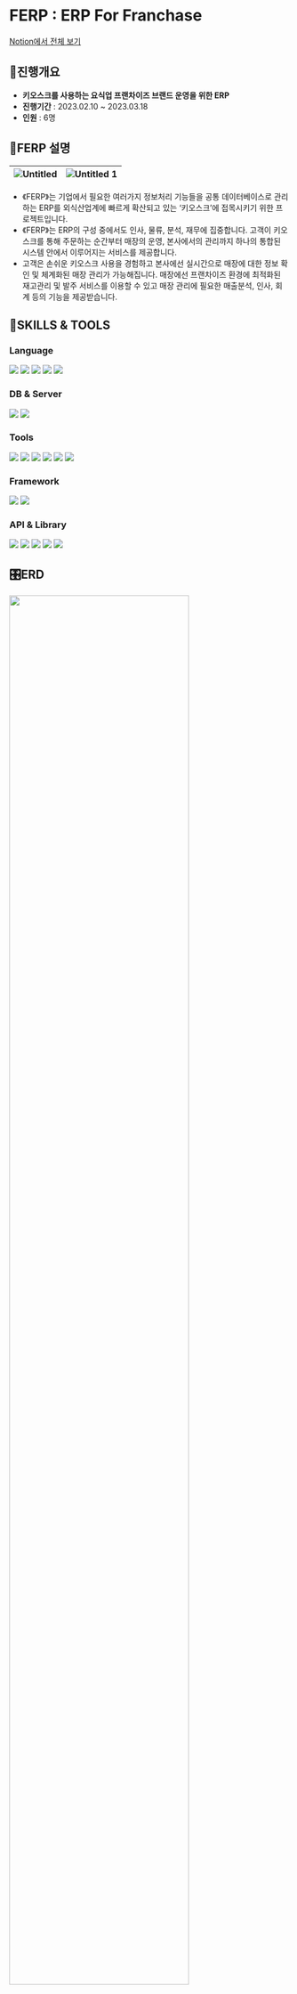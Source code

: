 # FERP : ERP For Franchase

[Notion에서 전체 보기](https://cerulean-plastic-e02.notion.site/FERP-ERP-For-Franchase-9653790bad9d4cf5bc9cff2f7c90de5d)

## 📢진행개요

- **키오스크를 사용하는 요식업 프랜차이즈 브랜드 운영을 위한 ERP**
- **진행기간** : 2023.02.10 ~ 2023.03.18
- **인원** : 6명

## 📠FERP 설명

|![Untitled](https://user-images.githubusercontent.com/112458754/232328673-902d1980-beab-42d7-9f02-767387700ede.png)|![Untitled 1](https://user-images.githubusercontent.com/112458754/232328603-46f9e991-0aef-487a-9f21-f85f3915771b.png)|
|---|---|


- 《FERP》는 기업에서 필요한 여러가지 정보처리 기능들을 공통 데이터베이스로 관리하는 ERP를 외식산업계에 빠르게 확산되고 있는 ‘키오스크’에 접목시키기 위한 프로젝트입니다.
- 《FERP》는 ERP의 구성 중에서도 인사, 물류, 분석, 재무에 집중합니다. 고객이 키오스크를 통해 주문하는 순간부터 매장의 운영, 본사에서의 관리까지 하나의 통합된 시스템 안에서 이루어지는 서비스를 제공합니다. 
- 고객은 손쉬운 키오스크 사용을 경험하고 본사에선 실시간으로 매장에 대한 정보 확인 및 체계화된 매장 관리가 가능해집니다. 매장에선 프랜차이즈 환경에 최적화된 재고관리 및 발주 서비스를 이용할 수 있고 매장 관리에 필요한 매출분석, 인사, 회계 등의 기능을 제공받습니다.

## 🔧SKILLS & TOOLS

### Language

<img src="https://img.shields.io/badge/java 15.0-007396?style=for-the-badge&logo=java&logoColor=white"> <img src="https://img.shields.io/badge/JSP 2.3-000000?style=for-the-badge&logo=java&logoColor=white"> <img src="https://img.shields.io/badge/HTML 5-E34F26?style=for-the-badge&logo=html5&logoColor=white"> <img src="https://img.shields.io/badge/css3-1572B6?style=for-the-badge&logo=css3&logoColor=white"> <img src="https://img.shields.io/badge/JavaScript 1.7-F7DF1E?style=for-the-badge&logo=javascript&logoColor=white">

### DB & Server 
<img src="https://img.shields.io/badge/oracle 11g-F80000?style=for-the-badge&logo=Oracle&logoColor=white"> <img src="https://img.shields.io/badge/-   APACHETOMCAT 9.0-F8DC75?style=for-the-badge&logo=apachetomcat&logoColor=white">

### Tools 

<img  src="https://img.shields.io/badge/eclipse ide-2C2255?style=for-the-badge&logo=eclipseide&logoColor=white"> <img  src="https://img.shields.io/badge/DBEAVER 23.0.0-97816F?style=for-the-badge&logo=&logoColor=white"> <img  src="https://img.shields.io/badge/github-181717?style=for-the-badge&logo=github&logoColor=white"> <img  src="https://img.shields.io/badge/git-F05032?style=for-the-badge&logo=git&logoColor=white"> <img  src="https://img.shields.io/badge/ERD Cloud-3D3F77?style=for-the-badge&logo=&logoColor=white"> <img  src="https://img.shields.io/badge/notion-000000?style=for-the-badge&logo=notion&logoColor=white">

### Framework

<img src="https://img.shields.io/badge/spring-6DB33F?style=for-the-badge&logo=spring&logoColor=white"> <img src="https://img.shields.io/badge/myBatis-4D3E3F?style=for-the-badge&logo=&logoColor=white">

### API & Library 

<img  src="https://img.shields.io/badge/AJAX-518ABC?style=for-the-badge&logo=&logoColor=white"> <img  src="https://img.shields.io/badge/Fetch-F5C342?style=for-the-badge&logo=&logoColor=white"> <img  src="https://img.shields.io/badge/Full Calendar-212329?style=for-the-badge&logo=&logoColor=white"> <img  src="https://img.shields.io/badge/jquery 3.6.0-0769AD?style=for-the-badge&logo=jquery&logoColor=white"> <img  src="https://img.shields.io/badge/chart.js-FF6384?style=for-the-badge&logo=chart.js&logoColor=white"> 

## 🎛️ERD
<img src="https://user-images.githubusercontent.com/112458754/232328712-dcbd35e2-0924-4a1a-bf70-c4a284b1eca7.png" width="80%">



# 주요기능

## 🏡DASHBOARD
<table>
<tr><td width="50%">
<img src="https://cerulean-plastic-e02.notion.site/image/https%3A%2F%2Fs3-us-west-2.amazonaws.com%2Fsecure.notion-static.com%2Fb2656737-8670-479d-bc5b-e840b445ee73%2FUntitled.png?id=5b921025-fb73-4348-8c28-db23a272b215&table=block&spaceId=5f95482e-bab9-40f2-9c09-3914e2c1cca0&width=1420&userId=&cache=v2"></td><td>
<img src="https://cerulean-plastic-e02.notion.site/image/https%3A%2F%2Fs3-us-west-2.amazonaws.com%2Fsecure.notion-static.com%2Fd2e67389-7e6d-4974-84ed-4c53919c4cb0%2FUntitled.png?id=091f42f3-6cfc-4a6d-b2de-9cadd9cc6441&table=block&spaceId=5f95482e-bab9-40f2-9c09-3914e2c1cca0&width=580&userId=&cache=v2"></td></tr>
</table>

- 로그인 후 Dashboard에서 중요정보 확인
- 필수공지 팝업
- 영업 시간, 공지·문의, 채팅, 매출 통계 조회, 판매 메뉴 등

## 🤖키오스크
<table>
<tr><td width="50%">
<img src="https://cerulean-plastic-e02.notion.site/image/https%3A%2F%2Fs3-us-west-2.amazonaws.com%2Fsecure.notion-static.com%2Fc58052d5-d288-4a79-96e4-ae52c4eb1b3f%2F%25E1%2584%2589%25E1%2585%25B3%25E1%2584%258F%25E1%2585%25B3%25E1%2584%2585%25E1%2585%25B5%25E1%2586%25AB%25E1%2584%2589%25E1%2585%25A3%25E1%2586%25BA_2023-04-14_%25E1%2584%258B%25E1%2585%25A9%25E1%2584%2592%25E1%2585%25AE_2.52.50.png?id=ffde7818-1893-48f0-a90e-b351b6d1127f&table=block&spaceId=5f95482e-bab9-40f2-9c09-3914e2c1cca0&width=1370&userId=&cache=v2"></td><td>
<img src="https://cerulean-plastic-e02.notion.site/image/https%3A%2F%2Fs3-us-west-2.amazonaws.com%2Fsecure.notion-static.com%2F5778c6f5-f8ef-47ab-8afc-4c7849561f66%2F%25E1%2584%2589%25E1%2585%25B3%25E1%2584%258F%25E1%2585%25B3%25E1%2584%2585%25E1%2585%25B5%25E1%2586%25AB%25E1%2584%2589%25E1%2585%25A3%25E1%2586%25BA_2023-04-14_%25E1%2584%258B%25E1%2585%25A9%25E1%2584%2592%25E1%2585%25AE_2.53.27.png?id=15b106d1-3ea2-438b-a56d-7779d5c5bbe7&table=block&spaceId=5f95482e-bab9-40f2-9c09-3914e2c1cca0&width=1370&userId=&cache=v2"></td></tr>
</table>
- 매장에서 판매할 메뉴 선택
- 고객이 키오스크로 메뉴 선택 및 결제
- 주문서 화면과 호출화면

## 💰재무관리
- 회계 계정 추가 및 사용상태 변경
- 전표 수동입력·수정·삭제
- 매출발생, 발주 정산 등의 거래 발생시 자동으로 전표 입력
- 거래내역 날짜별·계정별 조회

## 🚚물류관리
- 물류 재고 확인 및 관리
- 연도별, 월별, 카테고리로 발주 내역 조회
- 발주 신청 관리
- 배송 불량 신청 및 관리

## 👷인사관리
- 직원 출·퇴근 시간 등록
- 직원 정보 조회 및 등록·수정·삭제 기능과 직원 서류 업로드 기능
- 직원 월별 급여액 조회
- 직원 스케줄 조회 및 등록

## 📋가맹점 관리
- 신규 가맹점 등록, 수정, 비활성화
- 가맹점 별 담당 본사 직원 배정
- 가맹점 정보 수정, 비활성화
- 매장의 정보와 매출, 오픈 시간, 위생 점검 결과 조회
- 위생 점검 표 항목 등록 또는 활성화, 비활성화
- 본사 직원의 담당 가맹점 QA 결과 등록 및 이전 결과 조회
